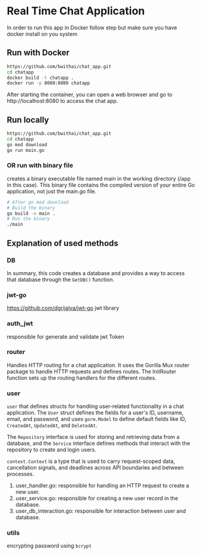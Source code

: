# Real Time Chat Application

In order to run this app in Docker follow step but make sure you have docker install on you system

## Run with Docker
```bash
https://github.com/bwithai/chat_app.git
cd chatapp
docker build -t chatapp .
docker run -p 8080:8080 chatapp
```
After starting the container, you can open a web browser and go to http://localhost:8080 to access the chat app.

## Run locally
```bash
https://github.com/bwithai/chat_app.git
cd chatapp
go mod download
go run main.go
```
### OR run with binary file 
creates a binary executable file named main in the working directory (/app in this case). This binary file contains the compiled version of your entire Go application, not just the main.go file.
```bash
# After go mod download
# Build the binary
go build -o main .
# Run the binary
./main
```

## Explanation of used methods
### DB
In summary, this code creates a database and provides a way to access that database through the `GetDB()` function.


### jwt-go
https://github.com/dgrijalva/jwt-go jwt library


### auth_jwt
responsible for generate and validate jwt Token


### router
Handles HTTP routing for a chat application. It uses the Gorilla Mux router package to handle HTTP requests and defines 
routes. The InitRouter function sets up the routing handlers for the different routes.


### user
`user` that defines structs for handling user-related functionality in a chat application. The `User` struct defines the
fields for a user's ID, username, email, and password, and uses `gorm.Model` to define default fields like ID, `CreatedAt`,
`UpdatedAt`, and `DeletedAt`.

The `Repository` interface is used for storing and retrieving data from a database, and the `Service` interface defines 
methods that interact with the repository to create and login users.

`context.Context` is a type that is used to carry request-scoped data, cancellation signals, and deadlines across 
API boundaries and between processes.

1. user_handler.go: responsible for handling an HTTP request to create a new user.
2. user_service.go: responsible for creating a new user record in the database. 
3. user_db_interaction.go: responsible for interaction between user and database.


### utils
encrypting password using `bcrypt`